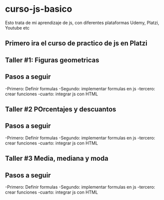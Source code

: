 # curso-js-basico

Esto trata de mi aprendizaje de js, con diferentes plataformas Udemy, Platzi, Youtube etc

## Primero ira el curso de practico de js en Platzi

## Taller #1: Figuras geometricas

## Pasos a seguir

-Primero: Definir formulas
-Segundo: implementar formulas en js
-tercero: crear funciones
-cuarto: integrar js con HTML

## Taller #2 POrcentajes y descuantos

## Pasos a seguir

-Primero: Definir formulas
-Segundo: implementar formulas en js
-tercero: crear funciones
-cuarto: integrar js con HTML

## Taller #3 Media, mediana y moda

## Pasos a seguir

-Primero: Definir formulas
-Segundo: implementar formulas en js
-tercero: crear funciones
-cuarto: integrar js con HTML

